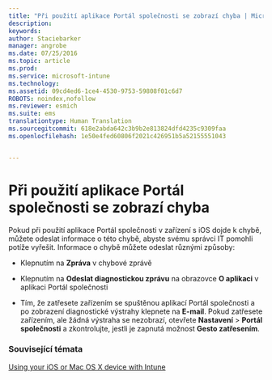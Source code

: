 ```yaml
---
title: "Při použití aplikace Portál společnosti se zobrazí chyba | Microsoft Intune"
description: 
keywords: 
author: Staciebarker
manager: angrobe
ms.date: 07/25/2016
ms.topic: article
ms.prod: 
ms.service: microsoft-intune
ms.technology: 
ms.assetid: 09cd4ed6-1ce4-4530-9753-59808f01c6d7
ROBOTS: noindex,nofollow
ms.reviewer: esmich
ms.suite: ems
translationtype: Human Translation
ms.sourcegitcommit: 618e2abda642c3b9b2e813824dfd4235c9309faa
ms.openlocfilehash: 1e50e4fed60806f2021c426951b5a52155551043


---
```



# Při použití aplikace Portál společnosti se zobrazí chyba

Pokud při použití aplikace Portál společnosti v zařízení s iOS dojde k chybě, můžete odeslat informace o této chybě, abyste svému správci IT pomohli potíže vyřešit. Informace o chybě můžete odeslat různými způsoby:

-   Klepnutím na **Zpráva** v chybové zprávě

-   Klepnutím na **Odeslat diagnostickou zprávu** na obrazovce **O aplikaci** v aplikaci Portál společnosti

-   Tím, že zatřesete zařízením se spuštěnou aplikací Portál společnosti a po zobrazení diagnostické výstrahy klepnete na **E-mail**. Pokud zatřesete zařízením, ale žádná výstraha se nezobrazí, otevřete **Nastavení** &gt; **Portál společnosti** a zkontrolujte, jestli je zapnutá možnost **Gesto zatřesením**.


### Související témata
[Using your iOS or Mac OS X device with Intune](using-your-ios-or-mac-os-x-device-with-intune.md)



<!--HONumber=Jul16_HO4-->


